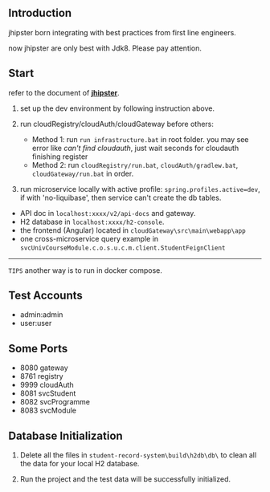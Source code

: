 ## Introduction
jhipster born integrating with best practices from first line engineers.

now jhipster are only best with Jdk8. Please pay attention.

## Start
refer to the document of [**jhipster**](https://www.jhipster.tech/development/).

1. set up the dev environment by following instruction above.

2. run cloudRegistry/cloudAuth/cloudGateway before others: 

   - Method 1: run `run infrastructure.bat` in root folder. you may see error like *can't find cloudauth*, just wait seconds for cloudauth finishing register 
   - Method 2: run `cloudRegistry/run.bat`, `cloudAuth/gradlew.bat`, `cloudGateway/run.bat` in order.
  
3. run microservice locally with active profile: 
   `spring.profiles.active=dev`, if with 'no-liquibase', then service can't create the db tables.
   
- API doc in `localhost:xxxx/v2/api-docs` and gateway.
- H2 database in `localhost:xxxx/h2-console`.
- the frontend (Angular) located in `cloudGateway\src\main\webapp\app`
- one cross-microservice query example in `svcUnivCourseModule.c.o.s.u.c.m.client.StudentFeignClient`

-------
`TIPS` another way is to run in docker compose.

## Test Accounts

- admin:admin
- user:user

## Some Ports

- 8080 gateway
- 8761 registry
- 9999 cloudAuth
- 8081 svcStudent
- 8082 svcProgramme
- 8083 svcModule

## Database Initialization

1. Delete all the files in `student-record-system\build\h2db\db\` to clean all the data for your local H2 database.

2. Run the project and the test data will be successfully initialized.